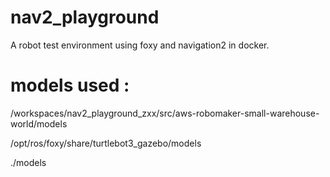 # nav2_playground
A robot test environment using foxy and navigation2 in docker.

# models used : 
/workspaces/nav2_playground_zxx/src/aws-robomaker-small-warehouse-world/models 

/opt/ros/foxy/share/turtlebot3_gazebo/models

 ./models 



